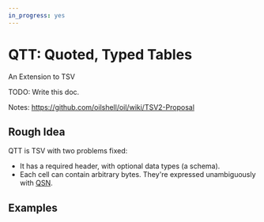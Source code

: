 ```yaml
---
in_progress: yes
---
```


QTT: Quoted, Typed Tables
=========================

An Extension to TSV 

TODO: Write this doc.

Notes: <https://github.com/oilshell/oil/wiki/TSV2-Proposal>

## Rough Idea

QTT is TSV with two problems fixed:

- It has a required header, with optional data types (a schema).
- Each cell can contain arbitrary bytes.  They're expressed unambiguously with
  [QSN](qsn.html).

## Examples


